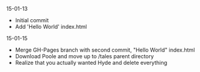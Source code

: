 15-01-13
- Initial commit
- Add 'Hello World' index.html

15-01-15 
- Merge GH-Pages branch with second commit, "Hello World" index.html
- Download Poole and move up to /tales parent directory
- Realize that you actually wanted Hyde and delete everything
